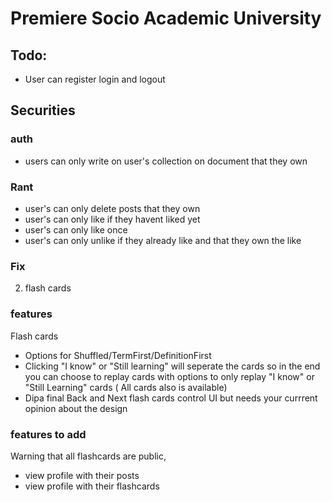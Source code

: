 # Premiere Socio Academic University

## Todo:
- User can register login and logout

## Securities



### auth
- users can only write on user's collection on document that they own



### Rant
- user's can only delete posts that they own
- user's can only like if they havent liked yet
- user's can only like once
- user's can only unlike if they already like and that they own the like


### Fix
2. flash cards




### features

Flash cards
- Options for Shuffled/TermFirst/DefinitionFirst
- Clicking "I know" or "Still learning" will seperate the cards so in the end you can choose to replay cards with options to only replay "I know" or "Still Learning" cards ( All cards also is available)
- Dipa final Back and Next flash cards control UI but needs your currrent opinion about the design

### features to add
Warning that all flashcards are public,
- view profile with their posts
- view profile with their flashcards
